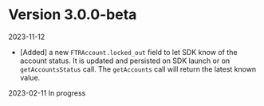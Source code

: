 # Version 3.0.0-beta
2023-11-12
+ [Added] a new `FTRAccount.locked_out` field to let SDK know of the account status. It is updated and persisted on SDK launch or on `getAccountsStatus` call. The `getAccounts` call will return the latest known value.

2023-02-11
In progress